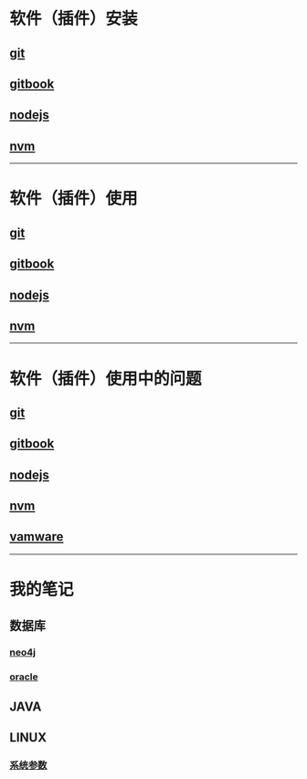 # 软件（插件）安装
## [git](./01-install/git.md)
## [gitbook](./01-install/gitbook.md)
## [nodejs](./01-install/nodejs.md)
## [nvm](./01-install/nvm.md)
---
# 软件（插件）使用
## [git](./02-usage/git.md)
## [gitbook](./02-usage/gitbook.md)
## [nodejs](./02-usage/nodejs.md)
## [nvm](./02-usage/nvm.md)
---
# 软件（插件）使用中的问题
## [git](./03-problem/git.md)
## [gitbook](./03-problem/gitbook.md)
## [nodejs](./03-problem/nodejs.md)
## [nvm](./03-problem/nvm.md)
## [vamware](./03-problem/vamware.md)
---
# 我的笔记
## 数据库
### [neo4j](./04-note/db/neo4j.md)
### [oracle](./04-note/db/oracle.md)
## JAVA
## LINUX
### [系统参数](./04-note/linux/sysParam.md)